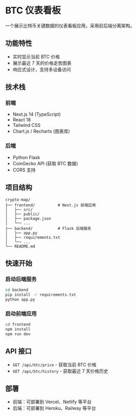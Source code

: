 # BTC 仪表看板

一个展示比特币关键数据的仪表看板应用，采用前后端分离架构。

## 功能特性

- 实时显示当前 BTC 价格
- 展示最近 7 天的价格走势图表
- 响应式设计，支持多设备访问

## 技术栈

### 前端
- Next.js 14 (TypeScript)
- React 18
- Tailwind CSS
- Chart.js / Recharts (图表库)

### 后端
- Python Flask
- CoinGecko API (获取 BTC 数据)
- CORS 支持

## 项目结构

```
crypto-map/
├── frontend/          # Next.js 前端应用
│   ├── src/
│   ├── public/
│   ├── package.json
│   └── ...
├── backend/           # Flask 后端服务
│   ├── app.py
│   ├── requirements.txt
│   └── ...
└── README.md
```

## 快速开始

### 启动后端服务

```bash
cd backend
pip install -r requirements.txt
python app.py
```

### 启动前端应用

```bash
cd frontend
npm install
npm run dev
```

## API 接口

- `GET /api/btc/price` - 获取当前 BTC 价格
- `GET /api/btc/history` - 获取最近 7 天价格历史

## 部署

- 前端：可部署到 Vercel、Netlify 等平台
- 后端：可部署到 Heroku、Railway 等平台